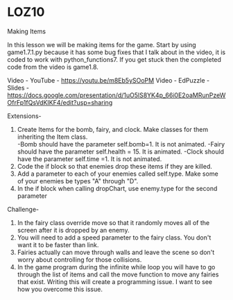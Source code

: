 # LOZ10
Making Items  

In this lesson we will be making items for the game.  Start by using game1.7.1.py because it has some bug fixes that I talk about in the video, it is coded to work with python_functions7.  If you get stuck then the completed code from the video is game1.8.

Video - YouTube - https://youtu.be/m8Eb5ySOoPM
Video - EdPuzzle - 
Slides - https://docs.google.com/presentation/d/1uO5lS8YK4p_66i0E2oaMRunPzeWOfrFp1fQsVdKIKF4/edit?usp=sharing

Extensions-  
1. Create Items for the bomb, fairy, and clock.  Make classes for them inheriting the Item class.   
  -Bomb should have the parameter self.bomb=1.  It is not animated.
  -Fairy should have the parameter self.health = 15.  It is animated.
  -Clock should have the parameter self.time =1.  It is not animated.
2. Code the if block so that enemies drop these items if they are killed.
3. Add a parameter to each of your enemies called self.type.  Make some of your enemies be types "A" through "D".
4. In the if block when calling dropChart, use enemy.type for the second parameter

Challenge-
1. In the fairy class override move so that it randomly moves all of the screen after it is dropped by an enemy.
2. You will need to add a speed parameter to the fairy class.  You don't want it to be faster than link.
3. Fairies actually can move through walls and leave the scene so don't worry about controlling for those collisions.
4. In the game program during the infinite while loop you will have to go through the list of items and call the move function to move any fairies that exist.  Writing this will create a programming issue.  I want to see how you overcome this issue.
